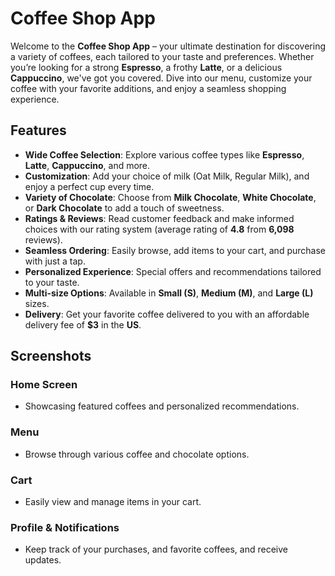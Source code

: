 # Coffee Shop App

Welcome to the **Coffee Shop App** – your ultimate destination for discovering a variety of coffees, each tailored to your taste and preferences. Whether you’re looking for a strong **Espresso**, a frothy **Latte**, or a delicious **Cappuccino**, we've got you covered. Dive into our menu, customize your coffee with your favorite additions, and enjoy a seamless shopping experience.

## Features

- **Wide Coffee Selection**: Explore various coffee types like **Espresso**, **Latte**, **Cappuccino**, and more.
- **Customization**: Add your choice of milk (Oat Milk, Regular Milk), and enjoy a perfect cup every time.
- **Variety of Chocolate**: Choose from **Milk Chocolate**, **White Chocolate**, or **Dark Chocolate** to add a touch of sweetness.
- **Ratings & Reviews**: Read customer feedback and make informed choices with our rating system (average rating of **4.8** from **6,098** reviews).
- **Seamless Ordering**: Easily browse, add items to your cart, and purchase with just a tap.
- **Personalized Experience**: Special offers and recommendations tailored to your taste.
- **Multi-size Options**: Available in **Small (S)**, **Medium (M)**, and **Large (L)** sizes.
- **Delivery**: Get your favorite coffee delivered to you with an affordable delivery fee of **$3** in the **US**.

## Screenshots

### Home Screen

- Showcasing featured coffees and personalized recommendations.

### Menu

- Browse through various coffee and chocolate options.

### Cart

- Easily view and manage items in your cart.

### Profile & Notifications

- Keep track of your purchases, and favorite coffees, and receive updates.
